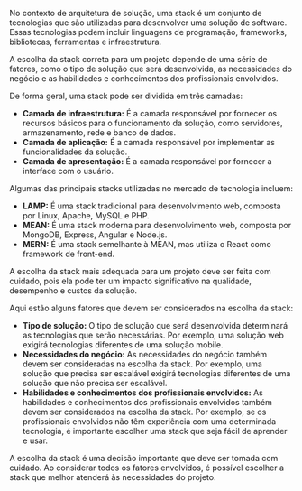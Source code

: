 No contexto de arquitetura de solução, uma stack é um conjunto de tecnologias que são utilizadas para desenvolver uma solução de software. Essas tecnologias podem incluir linguagens de programação, frameworks, bibliotecas, ferramentas e infraestrutura.

A escolha da stack correta para um projeto depende de uma série de fatores, como o tipo de solução que será desenvolvida, as necessidades do negócio e as habilidades e conhecimentos dos profissionais envolvidos.

De forma geral, uma stack pode ser dividida em três camadas:

* **Camada de infraestrutura:** É a camada responsável por fornecer os recursos básicos para o funcionamento da solução, como servidores, armazenamento, rede e banco de dados.
* **Camada de aplicação:** É a camada responsável por implementar as funcionalidades da solução.
* **Camada de apresentação:** É a camada responsável por fornecer a interface com o usuário.

Algumas das principais stacks utilizadas no mercado de tecnologia incluem:

* **LAMP:** É uma stack tradicional para desenvolvimento web, composta por Linux, Apache, MySQL e PHP.
* **MEAN:** É uma stack moderna para desenvolvimento web, composta por MongoDB, Express, Angular e Node.js.
* **MERN:** É uma stack semelhante à MEAN, mas utiliza o React como framework de front-end.

A escolha da stack mais adequada para um projeto deve ser feita com cuidado, pois ela pode ter um impacto significativo na qualidade, desempenho e custos da solução.

Aqui estão alguns fatores que devem ser considerados na escolha da stack:

* **Tipo de solução:** O tipo de solução que será desenvolvida determinará as tecnologias que serão necessárias. Por exemplo, uma solução web exigirá tecnologias diferentes de uma solução mobile.
* **Necessidades do negócio:** As necessidades do negócio também devem ser consideradas na escolha da stack. Por exemplo, uma solução que precisa ser escalável exigirá tecnologias diferentes de uma solução que não precisa ser escalável.
* **Habilidades e conhecimentos dos profissionais envolvidos:** As habilidades e conhecimentos dos profissionais envolvidos também devem ser considerados na escolha da stack. Por exemplo, se os profissionais envolvidos não têm experiência com uma determinada tecnologia, é importante escolher uma stack que seja fácil de aprender e usar.

A escolha da stack é uma decisão importante que deve ser tomada com cuidado. Ao considerar todos os fatores envolvidos, é possível escolher a stack que melhor atenderá às necessidades do projeto.